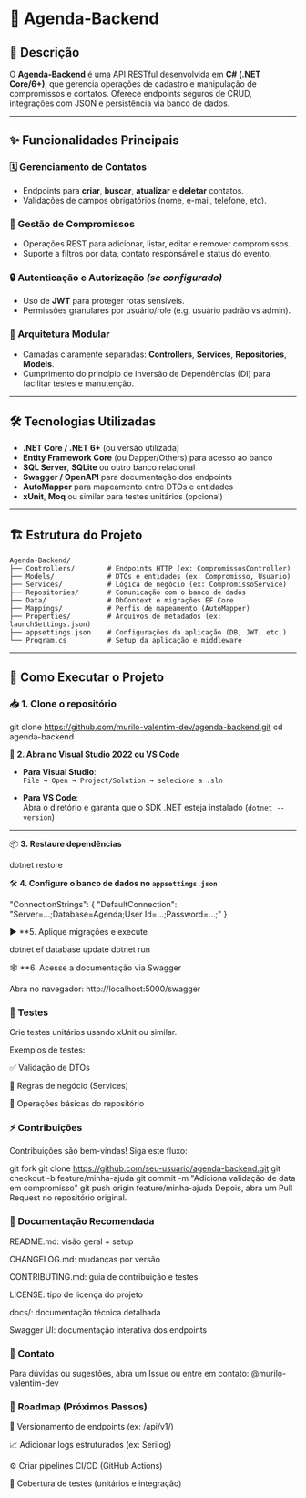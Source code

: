 # 📘 Agenda‑Backend

## 📄 Descrição

O **Agenda‑Backend** é uma API RESTful desenvolvida em **C# (.NET Core/6+)**, que gerencia operações de cadastro e manipulação de compromissos e contatos. Oferece endpoints seguros de CRUD, integrações com JSON e persistência via banco de dados.

---

## ✨ Funcionalidades Principais

### 🗓️ Gerenciamento de Contatos
- Endpoints para **criar**, **buscar**, **atualizar** e **deletar** contatos.
- Validações de campos obrigatórios (nome, e-mail, telefone, etc).

### 📅 Gestão de Compromissos
- Operações REST para adicionar, listar, editar e remover compromissos.
- Suporte a filtros por data, contato responsável e status do evento.

### 🔒 Autenticação e Autorização *(se configurado)*
- Uso de **JWT** para proteger rotas sensíveis.
- Permissões granulares por usuário/role (e.g. usuário padrão vs admin).

### 🧱 Arquitetura Modular
- Camadas claramente separadas: **Controllers**, **Services**, **Repositories**, **Models**.
- Cumprimento do princípio de Inversão de Dependências (DI) para facilitar testes e manutenção.

---

## 🛠️ Tecnologias Utilizadas

- **.NET Core / .NET 6+** (ou versão utilizada)
- **Entity Framework Core** (ou Dapper/Others) para acesso ao banco
- **SQL Server**, **SQLite** ou outro banco relacional
- **Swagger / OpenAPI** para documentação dos endpoints
- **AutoMapper** para mapeamento entre DTOs e entidades
- **xUnit**, **Moq** ou similar para testes unitários (opcional)

---

## 🏗️ Estrutura do Projeto

```text
Agenda-Backend/
├── Controllers/        # Endpoints HTTP (ex: CompromissosController)
├── Models/             # DTOs e entidades (ex: Compromisso, Usuario)
├── Services/           # Lógica de negócio (ex: CompromissoService)
├── Repositories/       # Comunicação com o banco de dados
├── Data/               # DbContext e migrações EF Core
├── Mappings/           # Perfis de mapeamento (AutoMapper)
├── Properties/         # Arquivos de metadados (ex: launchSettings.json)
├── appsettings.json    # Configurações da aplicação (DB, JWT, etc.)
└── Program.cs          # Setup da aplicação e middleware
```


---

## 🚀 Como Executar o Projeto

### 📥 1. Clone o repositório

git clone https://github.com/murilo-valentim-dev/agenda-backend.git
cd agenda-backend

🧩 **2. Abra no Visual Studio 2022 ou VS Code**

- **Para Visual Studio**:  
  `File → Open → Project/Solution → selecione a .sln`

- **Para VS Code**:  
  Abra o diretório e garanta que o SDK .NET esteja instalado (`dotnet --version`)

---

📦 **3. Restaure dependências**

dotnet restore

🛠️ **4. Configure o banco de dados no `appsettings.json`**

"ConnectionStrings": {
  "DefaultConnection": "Server=...;Database=Agenda;User Id=...;Password=...;"
}

▶️ **5. Aplique migrações e execute

dotnet ef database update
dotnet run

🕸️ **6. Acesse a documentação via Swagger

Abra no navegador:
http://localhost:5000/swagger

### 🧪 Testes

Crie testes unitários usando xUnit ou similar.

Exemplos de testes:

✅ Validação de DTOs

🧠 Regras de negócio (Services)

💾 Operações básicas do repositório

### ⚡ Contribuições

Contribuições são bem-vindas! Siga este fluxo:

git fork
git clone https://github.com/seu-usuario/agenda-backend.git
git checkout -b feature/minha-ajuda
git commit -m "Adiciona validação de data em compromisso"
git push origin feature/minha-ajuda
Depois, abra um Pull Request no repositório original.

### 📝 Documentação Recomendada

README.md: visão geral + setup

CHANGELOG.md: mudanças por versão

CONTRIBUTING.md: guia de contribuição e testes

LICENSE: tipo de licença do projeto

docs/: documentação técnica detalhada

Swagger UI: documentação interativa dos endpoints

### 📧 Contato

Para dúvidas ou sugestões, abra um Issue
ou entre em contato: @murilo-valentim-dev

### 🔧 Roadmap (Próximos Passos)

🧬 Versionamento de endpoints (ex: /api/v1/)

📈 Adicionar logs estruturados (ex: Serilog)

⚙️ Criar pipelines CI/CD (GitHub Actions)

🧪 Cobertura de testes (unitários e integração)

